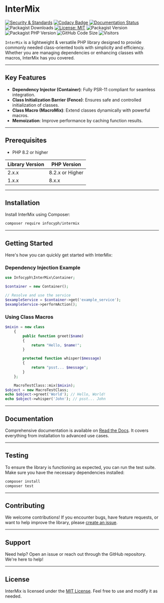 # InterMix

[![Security & Standards](https://github.com/infocyph/InterMix/actions/workflows/build.yml/badge.svg)](https://github.com/infocyph/InterMix/actions/workflows/build.yml)
[![Codacy Badge](https://app.codacy.com/project/badge/Grade/357a4bc6311c4dc892b67b89970fb096)](https://app.codacy.com/gh/infocyph/InterMix/dashboard?utm_source=gh&utm_medium=referral&utm_content=&utm_campaign=Badge_grade)
[![Documentation Status](https://readthedocs.org/projects/intermix/badge/?version=latest)](https://intermix.readthedocs.io)
![Packagist Downloads](https://img.shields.io/packagist/dt/infocyph/intermix?color=green&link=https%3A%2F%2Fpackagist.org%2Fpackages%2Finfocyph%2Fintermix)
[![License: MIT](https://img.shields.io/badge/License-MIT-green.svg)](https://opensource.org/licenses/MIT)
![Packagist Version](https://img.shields.io/packagist/v/infocyph/intermix)
![Packagist PHP Version](https://img.shields.io/packagist/dependency-v/infocyph/intermix/php)
![GitHub Code Size](https://img.shields.io/github/languages/code-size/infocyph/intermix)
![Visitors](https://visitor-badge.laobi.icu/badge?page_id=infocyph.com)

`InterMix` is a lightweight & versatile PHP library designed to provide commonly needed class-oriented tools with simplicity and efficiency. Whether you are managing dependencies or enhancing classes with macros, InterMix has you covered.

---

## Key Features

- **Dependency Injector (Container)**: Fully PSR-11 compliant for seamless integration.
- **Class Initialization Barrier (Fence)**: Ensures safe and controlled initialization of classes.
- **Class Macro (MacroMix)**: Extend classes dynamically with powerful macros.
- **Memoization**: Improve performance by caching function results.

---

## Prerequisites

- PHP 8.2 or higher

| Library Version | PHP Version       |
|-----------------|-------------------|
| 2.x.x           | 8.2.x or Higher   |
| 1.x.x           | 8.x.x             |

---

## Installation

Install InterMix using Composer:

```bash
composer require infocyph/intermix
```

---

## Getting Started

Here's how you can quickly get started with InterMix:

### Dependency Injection Example

```php
use Infocyph\InterMix\Container;

$container = new Container();

// Resolve and use the service
$exampleService = $container->get('example_service');
$exampleService->performAction();
```

### Using Class Macros

```php
$mixin = new class
    {
        public function greet($name)
        {
            return "Hello, $name!";
        }

        protected function whisper($message)
        {
            return "psst... $message";
        }
    };

    MacroTestClass::mix($mixin);
$object = new MacroTestClass;
echo $object->greet('World'); // Hello, World!
echo $object->whisper('John'); // psst... John
```

---

## Documentation

Comprehensive documentation is available on [Read the Docs](https://intermix.readthedocs.io). It covers everything from installation to advanced use cases.

---

## Testing

To ensure the library is functioning as expected, you can run the test suite. Make sure you have the necessary dependencies installed:

```bash
composer install
composer test
```

---

## Contributing

We welcome contributions! If you encounter bugs, have feature requests, or want to help improve the library, please [create an issue](https://github.com/infocyph/InterMix/issues).

---

## Support

Need help? Open an issue or reach out through the GitHub repository. We're here to help!

---

## License

InterMix is licensed under the [MIT License](https://opensource.org/licenses/MIT). Feel free to use and modify it as needed.
